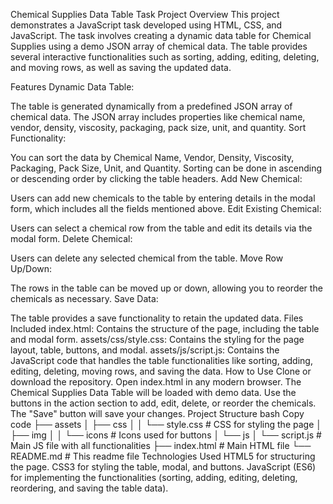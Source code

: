 Chemical Supplies Data Table Task
Project Overview
This project demonstrates a JavaScript task developed using HTML, CSS, and JavaScript. The task involves creating a dynamic data table for Chemical Supplies using a demo JSON array of chemical data. The table provides several interactive functionalities such as sorting, adding, editing, deleting, and moving rows, as well as saving the updated data.

Features
Dynamic Data Table:

The table is generated dynamically from a predefined JSON array of chemical data.
The JSON array includes properties like chemical name, vendor, density, viscosity, packaging, pack size, unit, and quantity.
Sort Functionality:

You can sort the data by Chemical Name, Vendor, Density, Viscosity, Packaging, Pack Size, Unit, and Quantity.
Sorting can be done in ascending or descending order by clicking the table headers.
Add New Chemical:

Users can add new chemicals to the table by entering details in the modal form, which includes all the fields mentioned above.
Edit Existing Chemical:

Users can select a chemical row from the table and edit its details via the modal form.
Delete Chemical:

Users can delete any selected chemical from the table.
Move Row Up/Down:

The rows in the table can be moved up or down, allowing you to reorder the chemicals as necessary.
Save Data:

The table provides a save functionality to retain the updated data.
Files Included
index.html: Contains the structure of the page, including the table and modal form.
assets/css/style.css: Contains the styling for the page layout, table, buttons, and modal.
assets/js/script.js: Contains the JavaScript code that handles the table functionalities like sorting, adding, editing, deleting, moving rows, and saving the data.
How to Use
Clone or download the repository.
Open index.html in any modern browser.
The Chemical Supplies Data Table will be loaded with demo data.
Use the buttons in the action section to add, edit, delete, or reorder the chemicals.
The "Save" button will save your changes.
Project Structure
bash
Copy code
├── assets
│   ├── css
│   │   └── style.css        # CSS for styling the page
│   ├── img
│   │   └── icons            # Icons used for buttons
│   └── js
│       └── script.js        # Main JS file with all functionalities
├── index.html                # Main HTML file
└── README.md                 # This readme file
Technologies Used
HTML5 for structuring the page.
CSS3 for styling the table, modal, and buttons.
JavaScript (ES6) for implementing the functionalities (sorting, adding, editing, deleting, reordering, and saving the table data).
